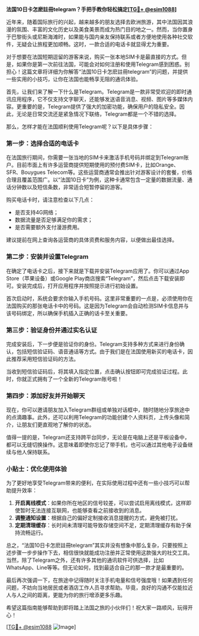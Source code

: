 **法国10日卡怎麽註冊telegram？手把手教你轻松搞定[[TG💪+ @esim1088](https://t.me/s/esim1088)]**

近年来，随着国际旅行的兴起，越来越多的朋友选择去欧洲旅游，其中法国因其浪漫的氛围、丰富的文化历史以及美食美景而成为热门目的地之一。然而，当你置身于巴黎街头或尼斯海滩时，如果能与国内亲友保持联系或者方便地使用各种社交软件，无疑会让旅程更加顺畅。这时，一款合适的电话卡就显得尤为重要。

对于想要在法国短期逗留的游客来说，购买一张本地SIM卡是最直接的方式。但是，如果你是第一次前往法国，可能会对如何注册和使用Telegram感到困惑。别担心！这篇文章将详细为你解答“法国10日卡怎麽註冊telegram”的问题，并提供一些实用的小技巧，让你在法国也能畅享无阻的通讯体验。

首先，让我们来了解一下什么是Telegram。Telegram是一款非常受欢迎的即时通讯应用程序，它不仅支持文字聊天，还能够发送语音消息、视频、图片等多媒体内容。更重要的是，Telegram提供了强大的加密功能，确保用户的隐私安全。因此，无论是日常交流还是紧急情况下联络，Telegram都是一个不错的选择。

那么，怎样才能在法国顺利使用Telegram呢？以下是具体步骤：

### 第一步：选择合适的电话卡

在法国旅行期间，你需要一张当地的SIM卡来激活手机号码并绑定到Telegram账户。目前市面上有许多运营商提供短期使用的预付费SIM卡，比如Orange、SFR、Bouygues Telecom等。这些运营商通常会推出针对游客设计的套餐，价格合理且覆盖范围广。以“法国10日卡”为例，这种卡通常包含一定量的数据流量、通话分钟数以及短信条数，非常适合短暂停留的游客。

购买电话卡时，请注意检查以下几点：
- 是否支持4G网络；
- 数据流量是否足够满足你的需求；
- 是否需要额外支付漫游费用。

建议提前在网上查询各运营商的具体资费和服务内容，以便做出最佳选择。

### 第二步：安装并设置Telegram

在确定了电话卡之后，接下来就是下载并安装Telegram应用了。你可以通过App Store（苹果设备）或Google Play商店搜索“Telegram”，然后点击下载安装即可。安装完成后，打开应用程序并按照提示进行初始设置。

首次启动时，系统会要求你输入手机号码。这里非常重要的一点是，必须使用你在法国购买的那张电话卡中的号码。这是因为Telegram会自动检测SIM卡信息并与该号码绑定，所以确保手机插入正确的话卡至关重要。

### 第三步：验证身份并通过实名认证

完成安装后，下一步便是验证你的身份。Telegram支持多种方式来进行身份确认，包括短信验证码、语音通话等方式。由于我们是在法国使用新买的电话卡，因此推荐采用短信验证码的方法。

当收到短信验证码后，将其填入指定位置，点击确认按钮即可完成验证过程。此时，你就正式拥有了一个全新的Telegram账号啦！

### 第四步：添加好友并开始聊天

现在，你可以邀请朋友加入Telegram群组或单独对话框中，随时随地分享旅途中的点滴趣事。此外，还可以利用Telegram的功能创建个人资料页，上传头像和简介，让朋友们更直观地了解你的状态。

值得一提的是，Telegram还支持跨平台同步，无论是在电脑上还是平板设备中，都可以无缝切换操作。这意味着即使你忘记了带手机，也可以通过其他电子设备继续与他人保持联系。

### 小贴士：优化使用体验

为了更好地享受Telegram带来的便利，在实际使用过程中还有一些小技巧可以帮助提升效率：

1. **开启离线模式**：如果你所在地区的信号较差，可以尝试启用离线模式，这样即使暂时无法连接互联网，也能够查看之前接收到的消息。
2. **调整通知设置**：根据自己的偏好定制接收消息提醒的方式，避免被打扰。
3. **定期清理缓存**：长时间未清理可能导致存储空间不足，定期清理缓存有助于保持流畅运行。

总之，“法国10日卡怎麽註冊telegram”其实并没有想象中那么复杂，只要按照上述步骤一步步操作下去，相信很快就能成功注册并正常使用这款强大的社交工具。当然，除了Telegram之外，还有许多其他的通讯软件可供选择，比如WhatsApp、Line等等。但无论如何，找到最适合自己的那一款才是最重要的。

最后再次强调一下，在旅途中记得随时关注手机电量和信号强度哦！如果遇到任何问题，不妨向当地居民或者酒店工作人员寻求帮助。毕竟，良好的沟通不仅能拉近人与人之间的距离，更能为你的旅行增添更多乐趣。

希望这篇指南能够帮助到即将踏上法国之旅的小伙伴们！祝大家一路顺风，玩得开心！

[[TG💪+ @esim1088](https://t.me/s/esim1088) ![Image](https://i.postimg.cc/4NQfJmqS/Snipaste-2025-05-13-00-14-12.png)]